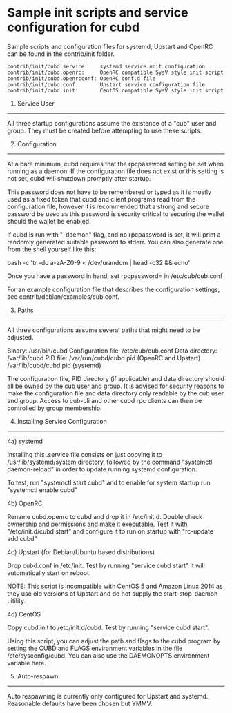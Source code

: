 Sample init scripts and service configuration for cubd
==========================================================

Sample scripts and configuration files for systemd, Upstart and OpenRC
can be found in the contrib/init folder.

    contrib/init/cubd.service:    systemd service unit configuration
    contrib/init/cubd.openrc:     OpenRC compatible SysV style init script
    contrib/init/cubd.openrcconf: OpenRC conf.d file
    contrib/init/cubd.conf:       Upstart service configuration file
    contrib/init/cubd.init:       CentOS compatible SysV style init script

1. Service User
---------------------------------

All three startup configurations assume the existence of a "cub" user
and group.  They must be created before attempting to use these scripts.

2. Configuration
---------------------------------

At a bare minimum, cubd requires that the rpcpassword setting be set
when running as a daemon.  If the configuration file does not exist or this
setting is not set, cubd will shutdown promptly after startup.

This password does not have to be remembered or typed as it is mostly used
as a fixed token that cubd and client programs read from the configuration
file, however it is recommended that a strong and secure password be used
as this password is security critical to securing the wallet should the
wallet be enabled.

If cubd is run with "-daemon" flag, and no rpcpassword is set, it will
print a randomly generated suitable password to stderr.  You can also
generate one from the shell yourself like this:

bash -c 'tr -dc a-zA-Z0-9 < /dev/urandom | head -c32 && echo'

Once you have a password in hand, set rpcpassword= in /etc/cub/cub.conf

For an example configuration file that describes the configuration settings,
see contrib/debian/examples/cub.conf.

3. Paths
---------------------------------

All three configurations assume several paths that might need to be adjusted.

Binary:              /usr/bin/cubd
Configuration file:  /etc/cub/cub.conf
Data directory:      /var/lib/cubd
PID file:            /var/run/cubd/cubd.pid (OpenRC and Upstart)
                     /var/lib/cubd/cubd.pid (systemd)

The configuration file, PID directory (if applicable) and data directory
should all be owned by the cub user and group.  It is advised for security
reasons to make the configuration file and data directory only readable by the
cub user and group.  Access to cub-cli and other cubd rpc clients
can then be controlled by group membership.

4. Installing Service Configuration
-----------------------------------

4a) systemd

Installing this .service file consists on just copying it to
/usr/lib/systemd/system directory, followed by the command
"systemctl daemon-reload" in order to update running systemd configuration.

To test, run "systemctl start cubd" and to enable for system startup run
"systemctl enable cubd"

4b) OpenRC

Rename cubd.openrc to cubd and drop it in /etc/init.d.  Double
check ownership and permissions and make it executable.  Test it with
"/etc/init.d/cubd start" and configure it to run on startup with
"rc-update add cubd"

4c) Upstart (for Debian/Ubuntu based distributions)

Drop cubd.conf in /etc/init.  Test by running "service cubd start"
it will automatically start on reboot.

NOTE: This script is incompatible with CentOS 5 and Amazon Linux 2014 as they
use old versions of Upstart and do not supply the start-stop-daemon uitility.

4d) CentOS

Copy cubd.init to /etc/init.d/cubd. Test by running "service cubd start".

Using this script, you can adjust the path and flags to the cubd program by
setting the CUBD and FLAGS environment variables in the file
/etc/sysconfig/cubd. You can also use the DAEMONOPTS environment variable here.

5. Auto-respawn
-----------------------------------

Auto respawning is currently only configured for Upstart and systemd.
Reasonable defaults have been chosen but YMMV.
